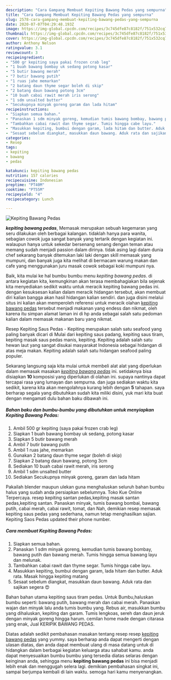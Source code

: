 ```yaml
---
description: "Cara Gampang Membuat Kepiting Bawang Pedas yang sempurna"
title: "Cara Gampang Membuat Kepiting Bawang Pedas yang sempurna"
slug: 2578-cara-gampang-membuat-kepiting-bawang-pedas-yang-sempurna
date: 2020-07-07T04:29:48.193Z
image: https://img-global.cpcdn.com/recipes/3c745dfe87c8182f/751x532cq70/kepiting-bawang-pedas-foto-resep-utama.jpg
thumbnail: https://img-global.cpcdn.com/recipes/3c745dfe87c8182f/751x532cq70/kepiting-bawang-pedas-foto-resep-utama.jpg
cover: https://img-global.cpcdn.com/recipes/3c745dfe87c8182f/751x532cq70/kepiting-bawang-pedas-foto-resep-utama.jpg
author: Anthony Nelson
ratingvalue: 3.1
reviewcount: 3
recipeingredient:
- "500 gr kepiting saya pakai frozen crab leg"
- "1 buah bawang bombay uk sedang potong kasar"
- "5 butir bawang merah"
- "7 butir bawang putih"
- "1 ruas jahe memarkan"
- "2 batang daun thyme segar boleh di skip"
- "2 batang daun bawang potong 3cm"
- "10 buah cabai rawit merah iris serong"
- "1 sdm unsalted butter"
- "Secukupnya minyak goreng garam dan lada hitam"
recipeinstructions:
- "Siapkan semua bahan."
- "Panaskan 1 sdm minyak goreng, kemudian tumis bawang bombay, bawang putih dan bawang merah. Tumis hingga semua bawang layu dan melunak."
- "Tambahkan cabai rawit dan thyme segar. Tumis hingga cabe layu."
- "Masukkan kepiting, bumbui dengan garam, lada hitam dan butter. Aduk rata. Masak hingga kepiting matang"
- "Sesaat sebelum diangkat, masukkan daun bawang. Aduk rata dan sajikan segera 😍"
categories:
- Resep
tags:
- kepiting
- bawang
- pedas

katakunci: kepiting bawang pedas 
nutrition: 157 calories
recipecuisine: Indonesian
preptime: "PT40M"
cooktime: "PT55M"
recipeyield: "4"
recipecategory: Lunch

---
```



![Kepiting Bawang Pedas](https://img-global.cpcdn.com/recipes/3c745dfe87c8182f/751x532cq70/kepiting-bawang-pedas-foto-resep-utama.jpg)

<b><i>kepiting bawang pedas</i></b>, Memasak merupakan sebuah kegemaran yang seru dilakukan oleh berbagai kalangan. tidaklah hanya para wanita, sebagian cowok juga sangat banyak yang tertarik dengan kegiatan ini. walaupun hanya untuk sekedar bersenang senang dengan teman atau memang sudah menjadi passion dalam dirinya. tidak asing lagi dalam dunia chef sekarang banyak ditemukan laki laki dengan skill memasak yang mumpuni, dan banyak juga kita melihat di bermacam warung makan dan cafe yang menggunakan juru masak cowok sebagai koki mumpuni nya.

Baik, kita mulai ke hal bumbu bumbu menu <i>kepiting bawang pedas</i>. di antara kegiatan kita, kemungkinan akan terasa membahagiakan bila sejenak kita menyediakan sedikit waktu untuk meracik kepiting bawang pedas ini. dengan kesuksesan kalian dalam meracik hidangan tersebut, akan membuat diri kalian bangga akan hasil hidangan kalian sendiri. dan juga disini melalui situs ini kalian akan memperoleh referensi untuk meracik olahan <u>kepiting bawang pedas</u> tersebut menjadi makanan yang endess dan nikmat, oleh karena itu simpan alamat laman ini di hp anda sebagai salah satu pedoman kalian dalam memasak makanan baru yang nikmat.

Resep Kepiting Saus Pedas - Kepiting merupakan salah satu seafood yang paling banyak dicari di Mulai dari kepiting saus padang, kepiting saus tiram, kepiting masak saus pedas manis, kepiting. Kepiting adalah salah satu hewan laut yang sangat disukai masyarakat Indonesia sebagai hidangan di atas meja makan. Kepiting adalah salah satu hidangan seafood paling populer.


Sekarang langsung saja kita mulai untuk membeli alat alat yang diperlukan dalam memasak masakan <u><i>kepiting bawang pedas</i></u> ini. setidaknya bisa disiapkan <b>10</b> komposisi yang diperlukan di olahan ini. supaya nantinya dapat tercapai rasa yang lumayan dan sempurna. dan juga sediakan waktu kita sedikit, karena kita akan mengolahnya kurang lebih dengan <b>5</b> tahapan. saya berharap segala yang dibutuhkan sudah kita miliki disini, yuk mari kita buat dengan mengamati dulu bahan baku dibawah ini.

<!--inarticleads1-->

##### Bahan baku dan bumbu-bumbu yang dibutuhkan untuk menyiapkan Kepiting Bawang Pedas:

1. Ambil 500 gr kepiting (saya pakai frozen crab leg)
1. Siapkan 1 buah bawang bombay uk sedang, potong kasar
1. Siapkan 5 butir bawang merah
1. Ambil 7 butir bawang putih
1. Ambil 1 ruas jahe, memarkan
1. Gunakan 2 batang daun thyme segar (boleh di skip)
1. Siapkan 2 batang daun bawang, potong 3cm
1. Sediakan 10 buah cabai rawit merah, iris serong
1. Ambil 1 sdm unsalted butter
1. Sediakan Secukupnya minyak goreng, garam dan lada hitam


Pakailah blender maupun ulekan guna menghaluskan seluruh bahan bumbu halus yang sudah anda persiapkan sebelumnya. Toko Kue Online Terpercaya. resep kepiting santan pedas,kepiting masak santan pedas,kepiting santan. Panaskan minyak, tumis bawang bombai, bawang putih, cabai merah, cabai rawit, tomat, dan Nah, demikian resep memasak kepiting saus pedas yang sederhana, namun tetap menghasilkan sajian. Kepiting Saos Pedas updated their phone number. 

<!--inarticleads2-->

##### Cara membuat Kepiting Bawang Pedas:

1. Siapkan semua bahan.
1. Panaskan 1 sdm minyak goreng, kemudian tumis bawang bombay, bawang putih dan bawang merah. Tumis hingga semua bawang layu dan melunak.
1. Tambahkan cabai rawit dan thyme segar. Tumis hingga cabe layu.
1. Masukkan kepiting, bumbui dengan garam, lada hitam dan butter. Aduk rata. Masak hingga kepiting matang
1. Sesaat sebelum diangkat, masukkan daun bawang. Aduk rata dan sajikan segera 😍


Bahan bahan utama kepiting saus tiram pedas. Untuk Bumbu,haluskan bumbu seperti: bawang putih, bawang merah dan cabai merah. Panaskan wajan dan minyak lalu anda tumis bumbu yang. Rebus air, masukkan bumbu yang dihaluskan, kepiting dan garam. Tumis lengkoas, sereh dan daun jeruk dengan minyak goreng hingga harum. cemilan home made dengan citarasa yang enak, Jual KERIPIK BAWANG PEDAS. 

Diatas adalah sedikit pembahasan masakan tentang resep resep <u>kepiting bawang pedas</u> yang yummy. saya berharap anda dapat mengerti dengan ulasan diatas, dan anda dapat membuat ulang di masa datang untuk di hidangkan dalam berbagai kegiatan keluarga atau sahabat kamu. anda dapat menyesuaikan bumbu bumbu yang tersedia diatas selaras dengan keinginan anda, sehingga menu <b>kepiting bawang pedas</b> ini bisa menjadi lebih enak dan menggugah selera lagi. demikian pembahasan singkat ini, sampai berjumpa kembali di lain waktu. semoga hari kamu menyenangkan.
